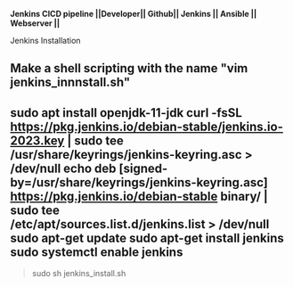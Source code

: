 **Jenkins CICD pipeline ||Developer|| Github|| Jenkins || Ansible || Webserver ||**

Jenkins Installation

**Make a shell scripting with the name "vim jenkins_innnstall.sh"**
---------------------------------------------------------------------------------------
sudo apt install openjdk-11-jdk
curl -fsSL https://pkg.jenkins.io/debian-stable/jenkins.io-2023.key | sudo tee \
  /usr/share/keyrings/jenkins-keyring.asc > /dev/null
echo deb [signed-by=/usr/share/keyrings/jenkins-keyring.asc] \
  https://pkg.jenkins.io/debian-stable binary/ | sudo tee \
  /etc/apt/sources.list.d/jenkins.list > /dev/null
sudo apt-get update
sudo apt-get install jenkins
sudo systemctl enable jenkins
----------------------------------------------------------------------------------------
> sudo sh jenkins_install.sh
